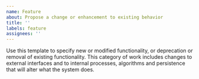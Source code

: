 ```yaml
---
name: Feature
about: Propose a change or enhancement to existing behavior
title: ''
labels: feature
assignees: ''
---
```


Use this template to specify new or modified functionality, or deprecation or removal of existing functionality. This category of work includes changes to external interfaces and to internal processes, algorithms and persistence that will alter what the system does.
